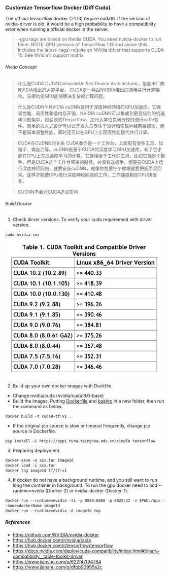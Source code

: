 ### Customize Tensorflow Docker (Diff Cuda)

The official tensorflow docker (>1.13) require cuda10. If the version of nvidia-dirver is old, it would be a high probability to have a compatibility error when running a official docker in the server.  

>-gpu tags are based on Nvidia CUDA. You need nvidia-docker to run them. NOTE: GPU versions of TensorFlow 1.13 and above (this includes the latest- tags) require an NVidia driver that supports CUDA 10. See NVidia's support matrix.

###### Nvida Concept
> 什么是CUDA
CUDA(ComputeUnified Device Architecture)，是显卡厂商NVIDIA推出的运算平台。 CUDA是一种由NVIDIA推出的通用并行计算架构，该架构使GPU能够解决复杂的计算问题。

> 什么是CUDNN
NVIDIA cuDNN是用于深度神经网络的GPU加速库。它强调性能、易用性和低内存开销。NVIDIA cuDNN可以集成到更高级别的机器学习框架中，如谷歌的Tensorflow、加州大学伯克利分校的流行caffe软件。简单的插入式设计可以让开发人员专注于设计和实现神经网络模型，而不是简单调整性能，同时还可以在GPU上实现高性能现代并行计算。

> CUDA与CUDNN的关系
CUDA看作是一个工作台，上面配有很多工具，如锤子、螺丝刀等。cuDNN是基于CUDA的深度学习GPU加速库，有了它才能在GPU上完成深度学习的计算。它就相当于工作的工具，比如它就是个扳手。但是CUDA这个工作台买来的时候，并没有送扳手。想要在CUDA上运行深度神经网络，就要安装cuDNN，就像你想要拧个螺帽就要把扳手买回来。这样才能使GPU进行深度神经网络的工作，工作速度相较CPU快很多。

> CUDNN不会对CUDA造成影响


###### Build Docker

1. Check dirver versions. To verify your cuda requirement with dirver version.
```
sudo nvidia-smi
```
<p align="center">
  <img src="images/ss-04.png" width="500"></img>
</p>

2. Build up your own docker images with Dockfile.
  - Change nvidia/cuda (nvidia/cuda:9.0-base)
  - Build the images. Putting [Dockerfile](documents/Dockerfile) and [bashrc](documents/bashrc) in a new folder, then run the command as below.
  ```
  docker build -t cuda9-tf:v1 .
  ```
  - If the original pip source is slow or timeout frequently, change pip source in Dockerfile.
  ```
  pip install -i https://pypi.tuna.tsinghua.edu.cn/simple tensorflow
  ```

3. Preparing deployment.
  ```
  docker save -o xxx.tar imageId
  docker load -i xxx.tar
  docker tag imageId tf/tf:v1
  ```

4. If docker do not have a background runtime, and you still want to run long the container in background. To run the gpu docker need to add --runtime=nvidia (Docker-2) or nvidia-docker (Docker-1).
```
docker run --runtime=nvidia -ti -p 8888:8888 -p 8822:22 -v $PWD:/app --name=dockerName imageId
docker run --runtime=nvidia -d imageId top
```

##### References
- https://github.com/NVIDIA/nvidia-docker
- https://hub.docker.com/r/nvidia/cuda
- https://hub.docker.com/r/tensorflow/tensorflow
- https://docs.nvidia.com/deploy/cuda-compatibility/index.html#binary-compatibility__table-toolkit-driver
- https://www.jianshu.com/p/622f47f94784
- https://www.jianshu.com/p/dfbb90995a2c
